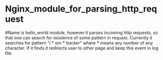 # Nginx_module_for_parsing_http_request
#Name is hello_world module, however it parses incoming http requests,
so that one can search for existence of some pattern in request. Currently it searches for pattern "*i* * *am* * *hacker*" where * means any number of any character. If it finds it redirects user to other page and keep this event in log file.
